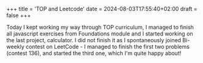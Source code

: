 +++
title = 'TOP and Leetcode'
date = 2024-08-03T17:55:40+02:00
draft = false
+++

Today I kept working my way through TOP curriculum, I managed to finish all javascript exercises from Foundations module and I started working on the last project, calculator. I did not finish it as I spontaneously joined Bi-weekly contest on LeetCode - I managed to finish the first two problems (contest 136), and started the third one, which I'm quite happy about!